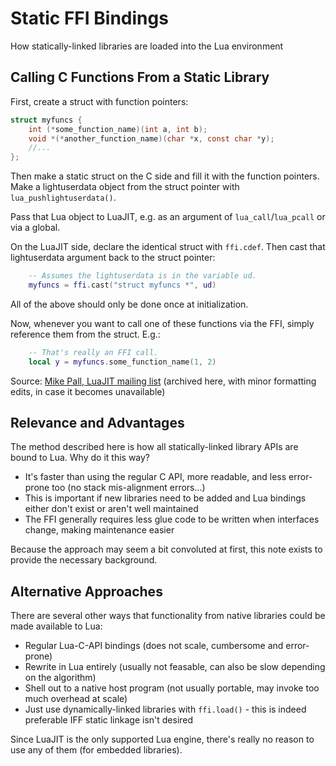 # Static FFI Bindings

How statically-linked libraries are loaded into the Lua environment

## Calling C Functions From a Static Library

First, create a struct with function pointers:

```c
struct myfuncs {
	int (*some_function_name)(int a, int b);
	void *(*another_function_name)(char *x, const char *y);
	//...
};
```

Then make a static struct on the C side and fill it with the
function pointers. Make a lightuserdata object from the struct
pointer with `lua_pushlightuserdata()`.

Pass that Lua object to
LuaJIT, e.g. as an argument of `lua_call`/`lua_pcall` or via a global.

On the LuaJIT side, declare the identical struct with `ffi.cdef`.
Then cast that lightuserdata argument back to the struct pointer:

```lua
	-- Assumes the lightuserdata is in the variable ud.
	myfuncs = ffi.cast("struct myfuncs *", ud)
```

All of the above should only be done once at initialization.

Now, whenever you want to call one of these functions via the FFI,
simply reference them from the struct. E.g.:

```lua
	-- That's really an FFI call.
	local y = myfuncs.some_function_name(1, 2)
```

Source: [Mike Pall, LuaJIT mailing list](https://www.freelists.org/post/luajit/How-to-call-functions-from-a-static-library-in-Luajit,11) (archived here, with minor formatting edits, in case it becomes unavailable)

## Relevance and Advantages

The method described here is how all statically-linked library APIs are bound to Lua. Why do it this way?

- It's faster than using the regular C API, more readable, and less error-prone too (no stack mis-alignment errors...)
- This is important if new libraries need to be added and Lua bindings either don't exist or aren't well maintained
- The FFI generally requires less glue code to be written when interfaces change, making maintenance easier

Because the approach may seem a bit convoluted at first, this note exists to provide the necessary background.

## Alternative Approaches

There are several other ways that functionality from native libraries could be made available to Lua:

- Regular Lua-C-API bindings (does not scale, cumbersome and error-prone)
- Rewrite in Lua entirely (usually not feasable, can also be slow depending on the algorithm)
- Shell out to a native host program (not usually portable, may invoke too much overhead at scale)
- Just use dynamically-linked libraries with `ffi.load()` - this is indeed preferable IFF static linkage isn't desired

Since LuaJIT is the only supported Lua engine, there's really no reason to use any of them (for embedded libraries).
